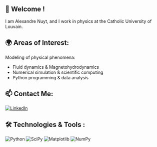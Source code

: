 ## 👋 Welcome !
I am Alexandre Nuyt, and I work in physics at the Catholic University of Louvain.
## 🌍 Areas of Interest:
Modeling of physical phenomena:
  - Fluid dynamics & Magnetohydrodynamics
  - Numerical simulation & scientific computing
  - Python programming & data analysis
## 📫 Contact Me:
[![LinkedIn](https://img.shields.io/badge/LinkedIn-0A66C2?style=for-the-badge&logo=linkedin&logoColor=white)](https://www.linkedin.com/in/alexandre-nuyt-1504ba234/)

## 🛠️ Technologies & Tools :
![Python](https://img.shields.io/badge/Python-3776AB?style=for-the-badge&logo=python&logoColor=white)
![SciPy](https://img.shields.io/badge/SciPy-0.18.1-blue?style=for-the-badge&logo=scipy)
![Matplotlib](https://img.shields.io/badge/Matplotlib-0077B5?style=for-the-badge&logo=matplotlib&logoColor=white)
![NumPy](https://img.shields.io/badge/NumPy-013243?style=for-the-badge&logo=numpy&logoColor=white)

<!---
![SageMath](https://img.shields.io/badge/SageMath-000000?style=for-the-badge&logo=sagemath&logoColor=white)
![COMSOL](https://img.shields.io/badge/COMSOL-Multiphysics-003D73?style=for-the-badge&logo=appveyor&logoColor=white)
--->
<!---
Alnuyt/Alnuyt is a ✨ special ✨ repository because its `README.md` (this file) appears on your GitHub profile.
You can click the Preview link to take a look at your changes.
--->
